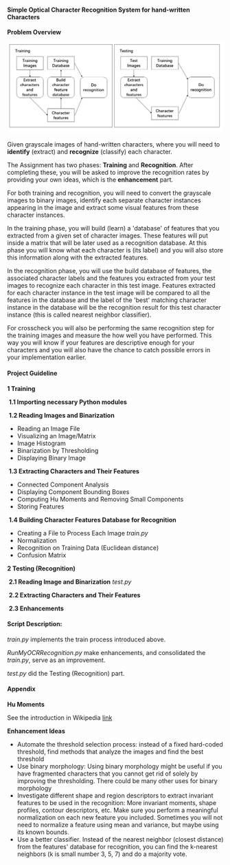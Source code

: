 #### Simple Optical Character Recognition System for hand-written Characters

**Problem Overview**

![](Slide1.JPG)

Given grayscale images of hand-written characters, where you will need to **identify** (extract) and **recognize** (classify) each character.

The Assignment has two phases: **Training** and **Recognition**. After completing these, you will be asked to improve the recognition rates by providing your own ideas, which is the **enhancement** part.

For both training and recognition, you will need to convert the grayscale images to binary images, identify each separate character instances appearing in the image and extract some visual features from these character instances.

In the training phase, you will build (learn) a 'database' of features that you extracted from a given set of character images. These features will put inside a matrix that will be later used as a recognition database. At this phase you will know what each character is (its label) and you will also store this information along with the extracted features.

In the recognition phase, you will use the build database of features, the associated character labels and the features you extracted from your test images to recognize each character in this test image. Features extracted for each character instance in the test image will be compared to all the features in the database and the label of the 'best' matching character instance in the database will be the recognition result for this test character instance (this is called nearest neighbor classifier).

For crosscheck you will also be performing the same recognition step for the training images and measure the how well you have performed. This way you will know if your features are descriptive enough for your characters and you will also have the chance to catch possible errors in your implementation earlier.



#### Project Guideline

**1 Training**

​	**1.1 Importing necessary Python modules**

​	**1.2 Reading Images and Binarization**

- Reading an Image File
- Visualizing an Image/Matrix
- Image Histogram
- Binarization by Thresholding
- Displaying Binary Image

​        **1.3 Extracting Characters and Their Features**

- Connected Component Analysis
- Displaying Component Bounding Boxes
- Computing Hu Moments and Removing Small Components
- Storing Features

​	**1.4 Building Character Features Database for Recognition**

- Creating a File to Process Each Image  *train.py*
- Normalization
- Recognition on Training Data (Euclidean distance)
- Confusion Matrix

**2 Testing (Recognition)**

​	**2.1 Reading Image and Binarization** *test.py*

​	**2.2 Extracting Characters and Their Features**

​	**2.3 Enhancements**



#### Script Description:

*train.py* implements the train process introduced above.

*RunMyOCRRecognition.py* make enhancements, and consolidated the *train.py*, serve as an improvement.

*test.py* did the Testing (Recognition) part.



#### Appendix

**Hu Moments** 

See the introduction in Wikipedia [link](<https://en.wikipedia.org/wiki/Image_moment>)

**Enhancement Ideas**

- Automate the threshold selection process: instead of a fixed hard-coded threshold, find methods that analyze the images and find the best threshold
- Use binary morphology: Using binary morphology might be useful if you have fragmented characters that you cannot get rid of solely by improving the thresholding. There could be many other uses for binary morphology
- Investigate different shape and region descriptors to extract invariant features to be used in the recognition: More invariant moments, shape profiles, contour descriptors, etc. Make sure you perform a meaningful normalization on each new feature you included. Sometimes you will not need to normalize a feature using mean and variance, but maybe using its known bounds.
- Use a better classifier. Instead of the nearest neighbor (closest distance) from the features' database for recognition, you can find the k-nearest neighbors (k is small number 3, 5, 7) and do a majority vote. 